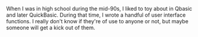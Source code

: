 When I was in high school during the mid-90s, I liked to toy about in Qbasic and later QuickBasic. During that time, I wrote a handful of user interface functions. I really don't know if they're of use to anyone or not, but maybe someone will get a kick out of them.